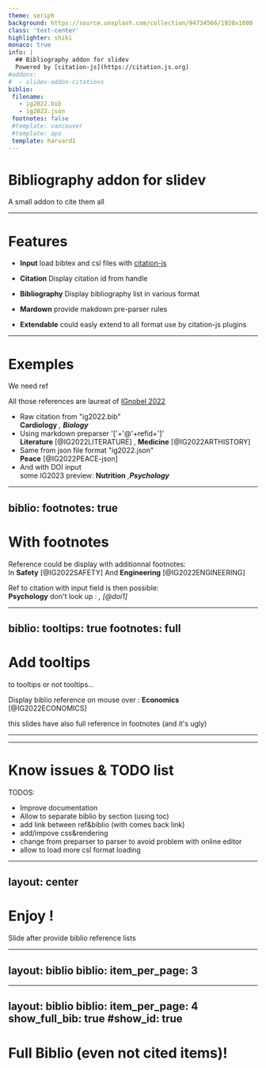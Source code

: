 ```yaml
---
theme: seriph
background: https://source.unsplash.com/collection/94734566/1920x1080
class: 'text-center'
highlighter: shiki
monaco: true
info: |
  ## Bibliography addon for slidev
  Powered by [citation-js](https://citation.js.org)
#addons:
#  - slidev-addon-citations
biblio:
 filename:
   - ig2022.bib
   - ig2022.json
 footnotes: false
 #template: vancouver
 #template: apa
 template: harvard1
---
```


# Bibliography addon for slidev

A small addon to cite them all

---

# Features

- **Input** load bibtex and csl files with [citation-js](https://citation.js.org)
- **Citation** Display citation id from handle
- **Bibliography** Display bibliography list in various format

- **Mardown**  provide makdown pre-parser rules
- **Extendable**  could easly extend to all format use by citation-js plugins

---

# Exemples
We need ref

All those references are laureat of [IGnobel 2022](https://improbable.com/ig/2022-ceremony)

- Raw citation from "ig2022.bib"   
**Cardiology** <Cite bref="IG2022CARDIOLOGY"/>, **Biology** <Cite bref="IG2022BIOLOGY" />   
- Using markdown preparser '['+'@'+refid+']'    
**Literature** [@IG2022LITERATURE] , **Medicine** [@IG2022ARTHISTORY]   
- Same from json file format "ig2022.json"    
**Peace** [@IG2022PEACE-json]
- And with DOI input    
some IG2023 preview:  **Nutrition** <Cite input="doi.org/10.1145/1959826.1959860" />,**Psychology** <Cite input="10.1037/h0028070" bref="doi1" />

---
biblio:
  footnotes: true
---

# With footnotes
<small><mingcute-foot-fill /> <mingcute-foot-fill /> <mingcute-foot-fill /></small>

Reference could be display with additionnal footnotes:   
In **Safety** [@IG2022SAFETY] And **Engineering** [@IG2022ENGINEERING]


Ref to citation with input field is then possible:   
**Psychology** don't look up : <Cite bref="doi1" />, [@doi1]

---
biblio:
  tooltips: true
  footnotes: full
---
# Add tooltips

to tooltips or not tooltips...

Display biblio reference on mouse over : **Economics** [@IG2022ECONOMICS]

this slides have also full reference in footnotes (and it's ugly)

---
---
# Know issues & TODO list

TODOS:   
- Improve documentation
- Allow to separate biblio by section (using toc)
- add link between ref&biblio (with comes back link)
- add/impove css&rendering
- change from preparser to parser to avoid problem with online editor
- allow to load more csl format loading

---
layout: center
---
# Enjoy !
Slide after provide biblio reference lists

---
layout: biblio
biblio:
  item_per_page: 3
---

---
layout: biblio
biblio:
  item_per_page: 4
  show_full_bib: true
  #show_id: true
---
# Full Biblio (even not cited items)!
